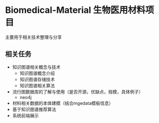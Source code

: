 # Biomedical-Material 生物医用材料项目

主要用于相关技术整理与分享


## 相关任务
+ 知识图谱相关概念与技术
  + 知识图谱概念介绍
  + 知识图谱存储技术
  + 知识图谱相关算法
+ 流行图数据库的了解与使用（是否开源，优缺点，规模，具体例子）
  + neo4j
+ 材料相关数据的本体建模（结合mgedata模板信息）
+ 基于知识图谱推荐算法
+ 系统前端展示

